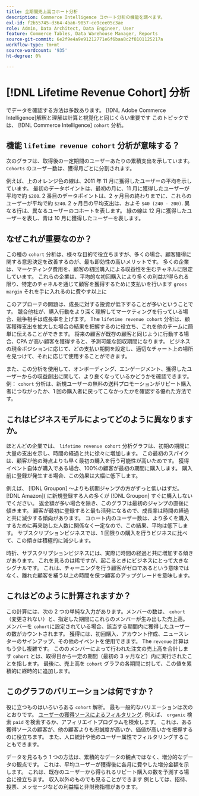 ```yaml
---
title: 全期間売上高コホート分析
description: Commerce Intelligence コホート分析の機能を調べます。
exl-id: f2b55745-d364-4ba6-9857-ce9cee05c3ae
role: Admin, Data Architect, Data Engineer, User
feature: Commerce Tables, Data Warehouse Manager, Reports
source-git-commit: 6e2f9e4a9e91212771e6f6baa8c2f8101125217a
workflow-type: tm+mt
source-wordcount: '935'
ht-degree: 0%

---
```


# [!DNL Lifetime Revenue Cohort] 分析

でデータを確認する方法は多数あります。 [!DNL Adobe Commerce Intelligence]解釈と理解は計算と視覚化と同じくらい重要です このトピックでは、 [!DNL Commerce Intelligence] `cohort` 分析。

## 機能 `lifetime revenue cohort` 分析が意味する？

次のグラフは、取得後の一定期間のユーザーあたりの累積支出を示しています。 `Cohorts` のユーザー数は、獲得月ごとに分割されます。

例えば、上のオレンジ色の線は、2011 年 11 月に獲得したユーザーの平均を示しています。 最初のデータポイントは、最初の月に、11 月に獲得したユーザーが平均で約 `$200`. 2 番目のデータポイントは、2 ヶ月目の終わりまでに、これらのユーザーが平均で約 `$240`. 2 ヶ月目の平均支出は、およそ `$40 (240 - 200)`. 異なる行は、異なるユーザーのコホートを表します。 緑の線は 12 月に獲得したユーザーを表し、青は 10 月に獲得したユーザーを表します。

## なぜこれが重要なのか？

この種の `cohort` 分析は、様々な目的で役立ちますが、多くの場合、顧客獲得に関する意思決定を改善するのが、最も即効性の高いメリットです。 多くの企業は、マーケティング費用を、顧客の初回購入による収益性を生むチャネルに限定しています。 これらの企業は、平均的な初回購入により多くの利益が得られる限り、特定のチャネルを通じて顧客を獲得するために支払いを行います `gross margin` それを手に入れるのに費やす以上に

このアプローチの問題は、成長に対する投資が低下することが多いということです。 競合他社が、購入行動をより深く理解してマーケティングを行っている場合、競争相手は成長率を上げます。 The `lifetime revenue cohort` 分析は、顧客獲得支出を拡大した場合の結果を把握するのに役立ち、これを他のチームに簡単に伝えることができます。 将来の顧客が既存の顧客と同じように行動する場合、CPA が高い顧客を獲得すると、予測可能な回収期間になります。 ビジネスの現金ポジションに応じて、どの支払い期間を設定し、適切なチャート上の場所を見つけて、それに応じて使用することができます。

また、この分析を使用して、オンボーディング、エンゲージメント、獲得したユーザーからの収益創出に関して、より良くなっているかどうかを確認できます。 例： `cohort` 分析は、新規ユーザーの無料の送料プロモーションがリピート購入者につながったか、1 回の購入者に戻ってこなかったかを確認する優れた方法です。

## これはビジネスモデルによってどのように異なりますか。

ほとんどの企業では、 `lifetime revenue cohort` 分析グラフは、初期の期間に大量の支出を示し、時間の経過と共に徐々に増加します。 この最初のスパイクは、顧客が他の時点よりも早く最初の購入を行う可能性が高いためです。 獲得イベント自体が購入である場合、100%の顧客が最初の期間に購入します。 購入前に登録が発生する場合、この効果は大幅に低下します。

例えば、 [!DNL Groupon] ～よりも初期ジャンプの方がずっと低いはずだ。 [!DNL Amazon]( に新規登録する人の多くが [!DNL Groupon] すぐに購入しないでください。 返金額が多い場合を除き、このグラフは最初のジャンプの直後に傾きます。 顧客が最初に登録すると最も活発になるので、成長率は時間の経過と共に減少する傾向があります。 コホート内のユーザー数は、より多くを購入するために再来訪した人数に関係なく一定なので、この結果、平均は低下します。 サブスクリプションビジネスでは、1 回限りの購入を行うビジネスに比べて、この傾きは積極的に減少します。

時折、サブスクリプションビジネスには、実際に時間の経過と共に増加する傾きがあります。 これを見るのは稀ですが、起こるときにビジネスにとって大きなシグナルです。 これは、チャーニングを行う顧客がゼロであるという意味ではなく、離れた顧客を補う以上の時間を保つ顧客のアップグレードを意味します。

## これはどのように計算されますか？

この計算には、次の 2 つの単純な入力があります。メンバーの数は、 `cohort` （変更されない）と、指定した期間にこれらのメンバーが生み出した売上高。 メンバーを `cohort`に設定されている場合、該当する期間内に獲得したユーザーの数がカウントされます。 獲得には、初回購入、アカウント作成、ニュースレターのサインアップ、その他のイベントを使用できます。 The `revenue` 計算はもう少し複雑です。 こののメンバーによって行われた注文の売上高を合計します `cohort` とは、取得日から一定の期間（最初の 3 ヶ月など）内に実行されたことを指します。 最後に、売上高を `cohort` グラフの各期間に対して、この値を累積的に経時的に追加します。

## このグラフのバリエーションは何ですか？

役に立つものはいろいろある `cohort` 解析。 最も一般的なバリエーションは次のとおりです。 [ユーザーの獲得ソースによるフィルタリング](../analysis/most-value-source-channel.md). 例えば、 `organic` 検索 `paid` を検索するか、アフィリエイトプログラムを検索します。 これは、ある獲得ソースの顧客が、他の顧客よりも忠誠度が高いか、価値が高いかを把握するのに役立ちます。 また、人口統計や他のユーザー属性でフィルタリングすることもできます。

データを見るもう 1 つの方法は、累積的なデータの観点ではなく、増分的なデータの観点です。 これは、平均ユーザーが獲得後に各月に費やした増分金額を示します。 これは、既存のユーザーから得られるリピート購入の数を予測する場合に役立ちます。 収入以外のものでも見ることができます 例としては、招待、投票、メッセージなどの利益幅と非財務指標があります。
